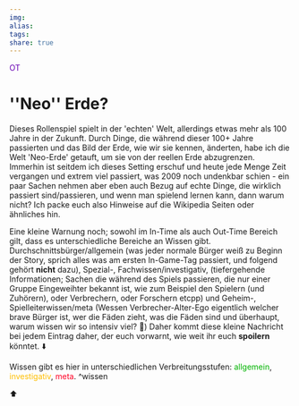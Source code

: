 ```yaml
---
img: 
alias: 
tags: 
share: true
---
```


<font color="#6800b3">OT</font>
 # ''Neo'' Erde?
 Dieses Rollenspiel spielt in der 'echten' Welt, allerdings etwas mehr als 100 Jahre in der Zukunft. Durch Dinge, die während dieser 100+ Jahre passierten und das Bild der Erde, wie wir sie kennen, änderten, habe ich die Welt 'Neo-Erde' getauft, um sie von der reellen Erde abzugrenzen. Immerhin ist seitdem ich dieses Setting erschuf und heute jede Menge Zeit vergangen und extrem viel passiert, was 2009 noch undenkbar schien - ein paar Sachen nehmen aber eben auch Bezug auf echte Dinge, die wirklich passiert sind/passieren, und wenn man spielend lernen kann, dann warum nicht?
 Ich packe euch also Hinweise auf die Wikipedia Seiten oder ähnliches hin.
 
 Eine kleine Warnung noch; sowohl im In-Time als auch Out-Time Bereich gilt, dass es unterschiedliche Bereiche an Wissen gibt.
 Durchschnittsbürger/allgemein (was jeder normale Bürger weiß zu Beginn der Story, sprich alles was am ersten In-Game-Tag passiert, und folgend gehört **nicht** dazu), Spezial-, Fachwissen/investigativ, (tiefergehende Informationen; Sachen die während des Spiels passieren, die nur einer Gruppe Eingeweihter bekannt ist, wie zum Beispiel den Spielern (und Zuhörern), oder Verbrechern, oder Forschern etcpp) und Geheim-, Spielleiterwissen/meta (Wessen Verbrecher-Alter-Ego eigentlich welcher brave Bürger ist, wer die Fäden zieht, was die Fäden sind und überhaupt, warum wissen wir so intensiv viel? 🤣) 
 Daher kommt diese kleine Nachricht bei jedem Eintrag daher, der euch vorwarnt, wie weit ihr euch **spoilern** könntet. 
  ⬇️
  
Wissen gibt es hier in unterschiedlichen Verbreitungsstufen: <font color="#00b300">allgemein</font>, <font color="#ffbf00">investigativ</font>, <font color="#ff0025"> meta</font>. ^wissen
 
 ⬆️
